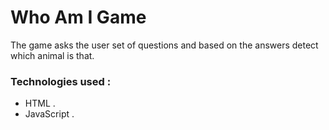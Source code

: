# Who Am I Game

The game asks the user set of questions and based on the answers detect which animal is that.

### Technologies used :
- HTML .
- JavaScript .
